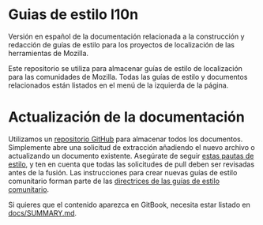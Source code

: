 # Guias de estilo l10n
Versión en español de la documentación relacionada a la construcción y redacción de guías de estilo para los proyectos de localización de las herramientas de Mozilla.

Este repositorio se utiliza para almacenar guías de estilo de localización para las comunidades de Mozilla. Todas las guías de estilo y documentos relacionados están listados en el menú de la izquierda de la página.

# Actualización de la documentación

Utilizamos un [repositorio GitHub](https://github.com/mozilla-l10n/styleguides/) para almacenar todos los documentos. Simplemente abre una solicitud de extracción añadiendo el nuevo archivo o actualizando un documento existente. Asegúrate de seguir [estas pautas de estilo](https://github.com/mozilla-l10n/documentation/blob/master/misc/documentation_styleguide.md), y ten en cuenta que todas las solicitudes de pull deben ser revisadas antes de la fusión. Las instrucciones para crear nuevas guías de estilo comunitario forman parte de las [directrices de las guías de estilo comunitario](https://mozilla-l10n.github.io/styleguides/guidelines/).

Si quieres que el contenido aparezca en GitBook, necesita estar listado en [docs/SUMMARY.md](https://github.com/mozilla-l10n/styleguides/blob/master/docs/SUMMARY.md).
